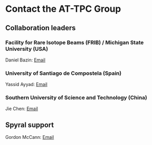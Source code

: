 # Contact the AT-TPC Group

## Collaboration leaders

### Facility for Rare Isotope Beams (FRIB) / Michigan State University (USA)

Daniel Bazin: [Email](mailto:bazin@frib.msu.edu)

### University of Santiago de Compostela (Spain)

Yassid Ayyad: [Email](mailto:yassid.ayyad@usc.es)

### Southern University of Science and Technology (China)

Jie Chen: [Email](mailto:chenjie@sustech.edu.cn)

## Spyral support

Gordon McCann: [Email](mailto:mccann@frib.msu.edu)